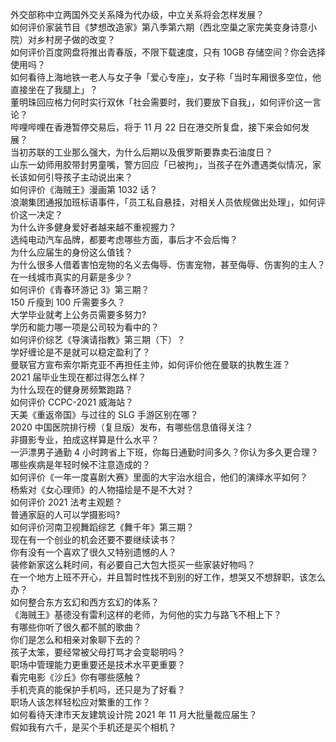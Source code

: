 外交部称中立两国外交关系降为代办级，中立关系将会怎样发展？  
如何评价家装节目《梦想改造家》第八季第六期（西北空巢之家完美变身诗意小院）对乡村房子做的改变？  
如何评价百度网盘将推出青春版，不限下载速度，只有 10GB 存储空间？你会选择使用吗？  
如何看待上海地铁一老人与女子争「爱心专座」，女子称「当时车厢很多空位，他直接坐在了我腿上」？  
董明珠回应格力何时实行双休「社会需要时，我们要放下自我」，如何评价这一言论？  
哔哩哔哩在香港暂停交易后，将于 11 月 22 日在港交所复盘，接下来会如何发展？  
当初苏联的工业那么强大，为什么后期以及俄罗斯要靠卖石油度日？  
山东一幼师用胶带封男童嘴，警方回应「已被拘」，当孩子在外遭遇类似情况，家长该如何引导孩子主动说出来？  
如何评价《海贼王》漫画第 1032 话？  
浪潮集团通报加班标语事件，「员工私自悬挂，对相关人员依规做出处理」，如何评价这一决定？  
为什么许多健身爱好者越来越不重视握力？  
选纯电动汽车品牌，都要考虑哪些方面，事后才不会后悔？  
为什么应届生的身份这么值钱？  
为什么很多人借着害怕宠物的名义去侮辱、伤害宠物，甚至侮辱、伤害狗的主人？  
在一线城市真实的月薪是多少？  
如何评价《青春环游记 3》第三期？  
150 斤瘦到 100 斤需要多久？  
大学毕业就考上公务员需要多努力?  
学历和能力哪一项是公司较为看中的？  
如何评价综艺《导演请指教》第三期（下）？  
学好缠论是不是就可以稳定盈利了？  
曼联官方宣布索尔斯克亚不再担任主帅，如何评价他在曼联的执教生涯？  
2021 届毕业生现在都过得怎么样？  
为什么现在的健身房频繁跑路？  
如何评价 CCPC-2021 威海站？  
天美《重返帝国》与过往的 SLG 手游区别在哪？  
2020 中国医院排行榜（复旦版）发布，有哪些信息值得关注？  
非摄影专业，拍成这样算是什么水平？  
一沪漂男子通勤 4 小时跨省上下班，你每日通勤时间多久？你认为多久更合理？  
哪些疾病是年轻时候不注意造成的？  
如何评价《一年一度喜剧大赛》里面的大宇治水组合，他们的演绎水平如何？  
杨紫对《女心理师》的人物描绘是不是不大对？  
如何评价 2021 法考主观题？  
普通家庭的人可以学摄影吗?  
如何评价河南卫视舞蹈综艺《舞千年》第三期？  
现在有一个创业的机会还要不要继续读书？  
你有没有一个喜欢了很久又特别遗憾的人？  
装修新家这么耗时间，有必要自己大包大揽买一些家装好物吗？  
在一个地方上班不开心，并且暂时性找不到别的好工作，想哭又不想辞职，该怎么办？  
如何整合东方玄幻和西方玄幻的体系？  
《海贼王》基德没有雷利这样的老师，为何他的实力与路飞不相上下？  
有哪些你听了很久都不腻的歌曲？  
你们是怎么和相亲对象聊下去的？  
孩子太笨，要经常被父母打骂才会变聪明吗？  
职场中管理能力更重要还是技术水平更重要？  
看完电影《沙丘》你有哪些感触？  
手机壳真的能保护手机吗，还只是为了好看？  
职场人该怎样轻松应对繁重的工作？  
如何看待天津市天友建筑设计院 2021 年 11 月大批量裁应届生？  
假如我有六千，是买个手机还是买个相机？  
